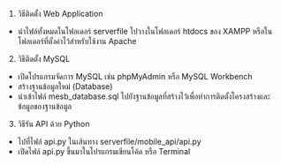 1. วิธีติดตั้ง Web Application
  -  นำไฟล์ทั้งหมดในโฟลเดอร์ serverfile ไปวางในโฟลเดอร์ htdocs ของ XAMPP หรือในโฟลเดอร์ที่ตั้งค่าไว้สำหรับใช้งาน Apache
2. วิธีติดตั้ง MySQL
  - เปิดโปรแกรมจัดการ MySQL เช่น phpMyAdmin หรือ MySQL Workbench
  -  สร้างฐานข้อมูลใหม่ (Database)
  -  นำเข้าไฟล์ mesb_database.sql ไปยังฐานข้อมูลที่สร้างไว้เพื่อทำการติดตั้งโครงสร้างและข้อมูลของฐานข้อมูล
3. วิธีรัน API ด้วย Python
  - ไปที่ไฟล์ api.py ในเส้นทาง serverfile/mobile_api/api.py
  - เปิดไฟล์ api.py ขึ้นมาในโปรแกรมเขียนโค้ด หรือ Terminal
